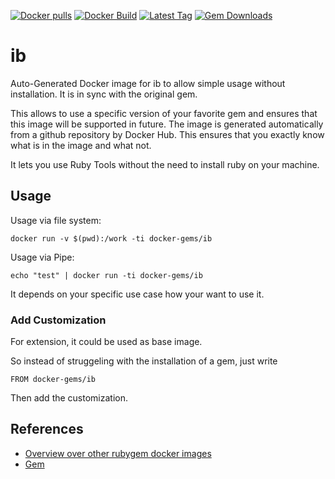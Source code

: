[![Docker pulls](https://img.shields.io/docker/pulls/rubygem/ib.svg)](https://hub.docker.com/r/rubygem/ib/)
[![Docker Build](https://img.shields.io/docker/automated/rubygem/ib.svg)](https://hub.docker.com/r/rubygem/ib/)
[![Latest Tag](https://img.shields.io/github/tag/docker-rubygem/ib.svg)](https://hub.docker.com/r/rubygem/ib/)
[![Gem Downloads](https://img.shields.io/gem/dt/ib.svg)](https://rubygems.org/gems/ib/)
# ib

Auto-Generated Docker image for ib to allow simple usage without installation.
It is in sync with the original gem.

This allows to use a specific version of your favorite gem and ensures that this image will be supported in future.
The image is generated automatically from a github repository by Docker Hub.
This ensures that you exactly know what is in the image and what not.

It lets you use Ruby Tools without the need to install ruby on your machine.

## Usage

Usage via file system:

`docker run -v $(pwd):/work -ti docker-gems/ib`

Usage via Pipe:

`echo "test" | docker run -ti docker-gems/ib`

It depends on your specific use case how your want to use it.

### Add Customization

For extension, it could be used as base image.

So instead of struggeling with the installation of a gem, just write

`FROM docker-gems/ib`

Then add the customization.

## References

 - [Overview over other rubygem docker images](https://github.com/thinkbot/docker-rubygem)
 - [Gem](https://rubygems.org/gems/ib/)
